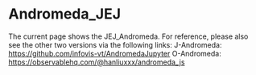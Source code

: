 # Andromeda_JEJ

The current page shows the JEJ_Andromeda. For reference, please also see the other two versions via the following links:
J-Andromeda: https://github.com/infovis-vt/AndromedaJupyter
O-Andromeda: https://observablehq.com/@hanliuxxx/andromeda_js
